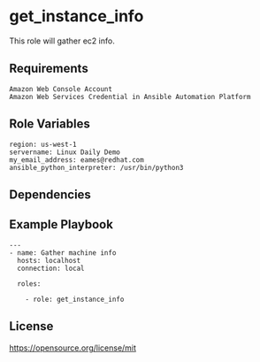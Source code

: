get_instance_info
=========

This role will gather ec2 info.

Requirements
------------
```
Amazon Web Console Account
Amazon Web Services Credential in Ansible Automation Platform
```
Role Variables
--------------
```
region: us-west-1
servername: Linux Daily Demo
my_email_address: eames@redhat.com
ansible_python_interpreter: /usr/bin/python3
```
Dependencies
------------

Example Playbook
----------------
```
---
- name: Gather machine info
  hosts: localhost
  connection: local

  roles:

    - role: get_instance_info
```
License
-------

https://opensource.org/license/mit
